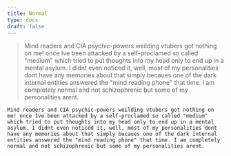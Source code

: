 ```yaml
---
title: Normal
type: docs
draft: false
---
```


> Mind readers and CIA psychic-powers weilding vtubers got nothing on me! once Ive been attacked by a self-proclamed so called "medium" which tried to put thoughts into my head only to end up in a mental asylum. I didnt even noticed it, well, most of my personalities dont have any memories about that simply becaues one of the dark internal entities answered the "mind reading phone" that time. I am completely normal and not schizophrenic but some of my personalities arent.

```plaintext {filename="Copy to clipboard"}
Mind readers and CIA psychic-powers weilding vtubers got nothing on me! once Ive been attacked by a self-proclamed so called "medium" which tried to put thoughts into my head only to end up in a mental asylum. I didnt even noticed it, well, most of my personalities dont have any memories about that simply becaues one of the dark internal entities answered the "mind reading phone" that time. I am completely normal and not schizophrenic but some of my personalities arent.
```
